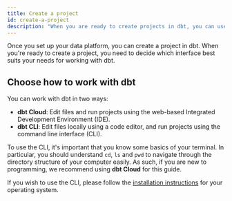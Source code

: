 ```yaml
---
title: Create a project
id: create-a-project
description: "When you are ready to create projects in dbt, you can use either dbt Cloud or the dbt CLI."
---
```


Once you set up your data platform, you can create a project in dbt. When you're ready to create a project, you need to decide which interface best suits your needs for working with  dbt.

## Choose how to work with dbt

You can work with dbt in two ways:

* **dbt Cloud**: Edit files and run projects using the web-based Integrated Development Environment (IDE).
* **dbt CLI**: Edit files locally using a code editor, and run projects using the command line interface (CLI).

To use the CLI, it's important that you know some basics of your terminal. In particular, you should understand `cd`, `ls` and `pwd` to navigate through the directory structure of your computer easily. As such, if you are new to programming, we recommend using **dbt Cloud** for this guide.

If you wish to use the CLI, please follow the [installation instructions](/docs/get-started/installation) for your operating system.
